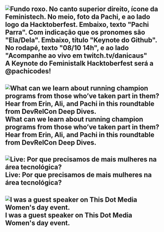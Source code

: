 
![Fundo roxo. No canto superior direito, ícone da Feministech. No meio, foto da Pachi, e ao lado logo da Hacktoberfest. Embaixo, texto "Pachi Parra". Com indicação que os pronomes são "Ela/Dela". Embaixo, título "Keynote do Github". No rodapé, texto "08/10 14h", e ao lado "Acompanhe ao vivo em twitch.tv/danicaus"](https://user-images.githubusercontent.com/44537285/194552221-bb0c7d73-33ed-47e3-8674-5aea70a33c7a.png)
A Keynote do Feministalk Hacktoberfest será a @pachicodes!
---

![What can we learn about running champion programs from those who’ve taken part in them? Hear from Erin, Ali, and Pachi in this roundtable from DevRelCon Deep Dives.](https://user-images.githubusercontent.com/44537285/194553163-5163e1b2-7445-4bef-b644-3942b17b4130.png)
What can we learn about running champion programs from those who’ve taken part in them? Hear from Erin, Ali, and Pachi in this roundtable from DevRelCon Deep Dives.
---

![Live: Por que precisamos de mais mulheres na área tecnológica?](https://user-images.githubusercontent.com/44537285/194553360-6ac72b49-3017-450d-affd-dbf3e14d1d37.png)
Live: Por que precisamos de mais mulheres na área tecnológica?
---

![I was a guest speaker on This Dot Media Women's day event.](https://user-images.githubusercontent.com/44537285/194553510-26651c9d-8d14-4ce2-a5ba-83075a1a321b.png)
I was a guest speaker on This Dot Media Women's day event.
---


